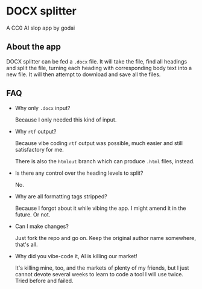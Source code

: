 # DOCX splitter

A CC0 AI slop app by godai

## About the app

DOCX splitter can be fed a `.docx` file. It will take the file, find all headings and split the file, turning each heading with corresponding body text into a new file. It will then attempt to download and save all the files.

## FAQ

* Why only `.docx` input?
  
  Because I only needed this kind of input.

* Why `rtf` output?
  
  Because vibe coding `rtf` output was possible, much easier and still satisfactory for me.

  There is also the `htmlout` branch which can produce `.html` files, instead.

* Is there any control over the heading levels to split?

  No.

* Why are all formatting tags stripped?

  Because I forgot about it while vibing the app. I might amend it in the future. Or not.

* Can I make changes?

  Just fork the repo and go on. Keep the original author name somewhere, that's all.

* Why did you vibe-code it, AI is killing our market!

  It's killing mine, too, and the markets of plenty of my friends, but I just cannot devote several weeks to learn to code a tool I will use twice. Tried before and failed.